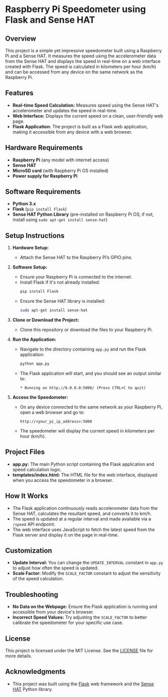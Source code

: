 # Raspberry Pi Speedometer using Flask and Sense HAT

## Overview

This project is a simple yet impressive speedometer built using a Raspberry Pi and a Sense HAT. It measures the speed using the accelerometer data from the Sense HAT and displays the speed in real-time on a web interface created with Flask. The speed is calculated in kilometers per hour (km/h) and can be accessed from any device on the same network as the Raspberry Pi.

## Features

- **Real-time Speed Calculation:** Measures speed using the Sense HAT's accelerometer and updates the speed in real-time.
- **Web Interface:** Displays the current speed on a clean, user-friendly web page.
- **Flask Application:** The project is built as a Flask web application, making it accessible from any device with a web browser.

## Hardware Requirements

- **Raspberry Pi** (any model with internet access)
- **Sense HAT**
- **MicroSD card** (with Raspberry Pi OS installed)
- **Power supply for Raspberry Pi**

## Software Requirements

- **Python 3.x**
- **Flask** (`pip install Flask`)
- **Sense HAT Python Library** (pre-installed on Raspberry Pi OS; if not, install using `sudo apt-get install sense-hat`)

## Setup Instructions

1. **Hardware Setup:**
   - Attach the Sense HAT to the Raspberry Pi’s GPIO pins.

2. **Software Setup:**
   - Ensure your Raspberry Pi is connected to the internet.
   - Install Flask if it's not already installed:
     ```bash
     pip install Flask
     ```
   - Ensure the Sense HAT library is installed:
     ```bash
     sudo apt-get install sense-hat
     ```

3. **Clone or Download the Project:**
   - Clone this repository or download the files to your Raspberry Pi.

4. **Run the Application:**
   - Navigate to the directory containing `app.py` and run the Flask application:
     ```bash
     python app.py
     ```
   - The Flask application will start, and you should see an output similar to:
     ```
     * Running on http://0.0.0.0:5000/ (Press CTRL+C to quit)
     ```
   
5. **Access the Speedometer:**
   - On any device connected to the same network as your Raspberry Pi, open a web browser and go to:
     ```
     http://<your_pi_ip_address>:5000
     ```
   - The speedometer will display the current speed in kilometers per hour (km/h).

## Project Files

- **app.py:** The main Python script containing the Flask application and speed calculation logic.
- **templates/index.html:** The HTML file for the web interface, displayed when you access the speedometer in a browser.

## How It Works

- The Flask application continuously reads accelerometer data from the Sense HAT, calculates the resultant speed, and converts it to km/h.
- The speed is updated at a regular interval and made available via a `/speed` API endpoint.
- The web interface uses JavaScript to fetch the latest speed from the Flask server and display it on the page in real-time.

## Customization

- **Update Interval:** You can change the `UPDATE_INTERVAL` constant in `app.py` to adjust how often the speed is updated.
- **Scale Factor:** Modify the `SCALE_FACTOR` constant to adjust the sensitivity of the speed calculation.

## Troubleshooting

- **No Data on the Webpage:** Ensure the Flask application is running and accessible from your device's browser.
- **Incorrect Speed Values:** Try adjusting the `SCALE_FACTOR` to better calibrate the speedometer for your specific use case.

## License

This project is licensed under the MIT License. See the [LICENSE](LICENSE) file for more details.

## Acknowledgments

- This project was built using the [Flask](https://flask.palletsprojects.com/) web framework and the [Sense HAT](https://www.raspberrypi.org/products/sense-hat/) Python library.
